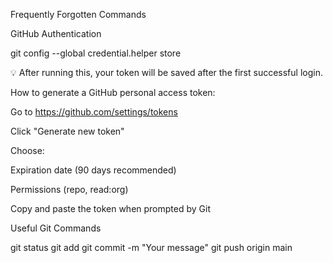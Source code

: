 Frequently Forgotten Commands

GitHub Authentication

git config --global credential.helper store

💡 After running this, your token will be saved after the first successful login.

How to generate a GitHub personal access token:

Go to https://github.com/settings/tokens

Click "Generate new token"

Choose:

Expiration date (90 days recommended)

Permissions (repo, read:org)

Copy and paste the token when prompted by Git

Useful Git Commands

git status
git add <file>
git commit -m "Your message"
git push origin main



